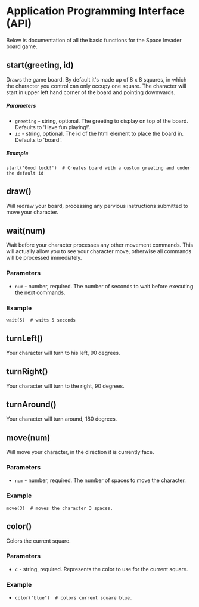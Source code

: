 # Application Programming Interface (API)

Below is documentation of all the basic functions for the Space Invader board game.

## start(greeting, id)
Draws the game board.  By default it's made up of 8 x 8 squares, in which the character you control can only occupy one square.  The character will start in upper left hand corner of the board and pointing downwards.

##### Parameters

 * `greeting` - string, optional.  The greeting to display on top of the board. Defaults to 'Have fun playing!'.
 * `id` - string, optional.  The id of the html element to place the board in.  Defaults to 'board'.

##### Example
`start('Good luck!')  # Creates board with a custom greeting and under the default id`

## draw()
Will redraw your board, processing any pervious instructions submitted to move your character.

## wait(num)
Wait before your character processes any other movement commands.  This will actually allow you to see your character move, otherwise all commands will be processed immediately.

### Parameters
* `num` - number, required.  The number of seconds to wait before executing the next commands.

### Example
`wait(5)  # waits 5 seconds`

## turnLeft()
Your character will turn to his left, 90 degrees.

## turnRight()
Your character will turn to the right, 90 degrees.

## turnAround()
Your character will turn around, 180 degrees.

## move(num)
Will move your character, in the direction it is currently face.

### Parameters

* `num` - number, required. The number of spaces to move the character.

### Example
`move(3)  # moves the character 3 spaces.`

## color()
Colors the current square.  

### Parameters
* `c` - string, required. Represents the color to use for the current square.

### Example
* `color("blue")  # colors current square blue.`

